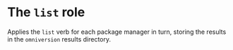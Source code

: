 # The `list` role

Applies the `list` verb for each package manager in turn, storing the results in the `omniversion` results directory.
